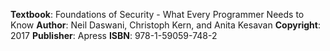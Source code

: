 <p>
<strong>Textbook</strong>: Foundations of Security - What Every Programmer Needs to Know 
<strong>Author</strong>: Neil Daswani, Christoph Kern, and Anita Kesavan 
<strong>Copyright</strong>: 2017 
<strong>Publisher</strong>: Apress 
<strong>ISBN</strong>: 978-1-59059-748-2
</p>
